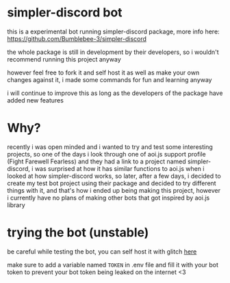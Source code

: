 # simpler-discord bot
this is a experimental bot running simpler-discord package, 
more info here: https://github.com/Bumblebee-3/simpler-discord

the whole package is still in development by their developers, so i wouldn't recommend running this project anyway

however feel free to fork it and self host it as well as  make your own changes against it, i made some commands for fun and learning anyway

i will continue to improve this as long as the developers of the package have added new features

# Why?
recently i was open minded and i wanted to try and test some interesting projects, so one of the days i look through one of aoi.js support profile (Fight Farewell Fearless) and they had a link to a project named simpler-discord, i was surprised at how it has similar functions to aoi.js when i looked at how simpler-discord works, so later, after a few days, i decided to create my test bot project using their package and decided to try different things with it, and that's how i ended up being making this project, however i currently have no plans of making other bots that got inspired by aoi.js library

# trying the bot (unstable)
be careful while testing the bot, you can self host it with glitch [here](https://glitch.com/edit/#!/remix/simpler-discord-bot)

make sure to add a variable named `TOKEN` in .env file and fill it with your bot token to prevent your bot token being leaked on the internet <3
